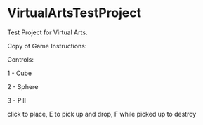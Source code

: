 # VirtualArtsTestProject

Test Project for Virtual Arts.

Copy of Game Instructions:

Controls:

1 - Cube

2 - Sphere

3 - Pill

click to place, E to pick up and drop, F while picked up to destroy
